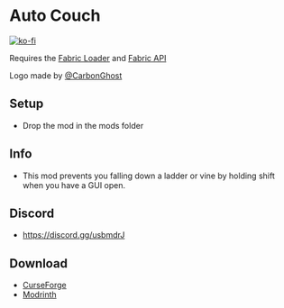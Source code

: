 # Auto Couch

[![ko-fi](https://ko-fi.com/img/githubbutton_sm.svg)](https://ko-fi.com/W7W1607S8)

Requires the [Fabric Loader](https://fabricmc.net/use/) and [Fabric API](https://www.curseforge.com/minecraft/mc-mods/fabric-api)

Logo made by [@CarbonGhost](https://github.com/CarbonGhost)

## Setup

- Drop the mod in the mods folder

## Info

- This mod prevents you falling down a ladder or vine by holding shift when you have a GUI open.

## Discord

- https://discord.gg/usbmdrJ

## Download

- [CurseForge](https://www.curseforge.com/minecraft/mc-mods/auto-crouch)
- [Modrinth](https://modrinth.com/mod/auto-crouch)
